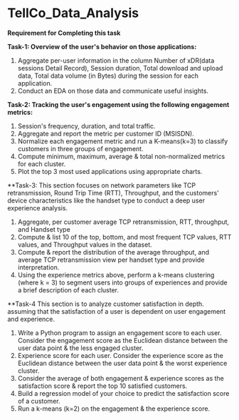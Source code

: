 # TellCo_Data_Analysis

**Requirement for Completing this task**

**Task-1:
Overview of the user's behavior on those applications:**
  1. Aggregate per-user information in the column
      Number of xDR(data sessions Detail Record), 
      Session duration, 
      Total download and upload data,
      Total data volume (in Bytes) during the session for each application.
  2. Conduct an EDA on those data and communicate useful insights.

**Task-2:
Tracking the user's engagement using the following engagement metrics:**
  1. Session's frequency, duration, and total traffic.
  2. Aggregate and report the metric per customer ID (MSISDN).
  3. Normalize each engagement metric and run a K-means(k=3) to classify customers in three groups of engagement.
  4. Compute minimum, maximum, average & total non-normalized metrics for each cluster.
  5. Plot the top 3 most used applications using appropriate charts.

**Task-3:
This section focuses on network parameters like TCP retransmission, Round Trip Time (RTT), Throughput, and the customers’ device characteristics like the handset type to conduct a deep user experience analysis.
  1. Aggregate, per customer average TCP retransmission, RTT, throughput, and       Handset type
  2. Compute & list 10 of the top, bottom, and most frequent TCP values, RTT values, and Throughput values in the dataset.
  3. Compute & report the distribution of the average throughput, and average TCP retransmission view per handset type and provide interpretation.
  4. Using the experience metrics above, perform a k-means clustering (where k = 3) to segment users into groups of experiences and provide a brief description of each cluster.

**Task-4
This section is to analyze customer satisfaction in depth. assuming that the satisfaction of a user is dependent on user engagement and experience.
  1. Write a Python program to assign an engagement score to each user. Consider the engagement score as the Euclidean distance between the user data point & the less engaged cluster.
  2. Experience score for each user. Consider the experience score as the Euclidean distance between the user data point & the worst experience cluster.
  3. Consider the average of both engagement & experience scores as  the satisfaction score & report the top 10 satisfied customers.
  4. Build a regression model of your choice to predict the satisfaction score of a customer.
  5. Run a k-means (k=2) on the engagement & the experience score.









